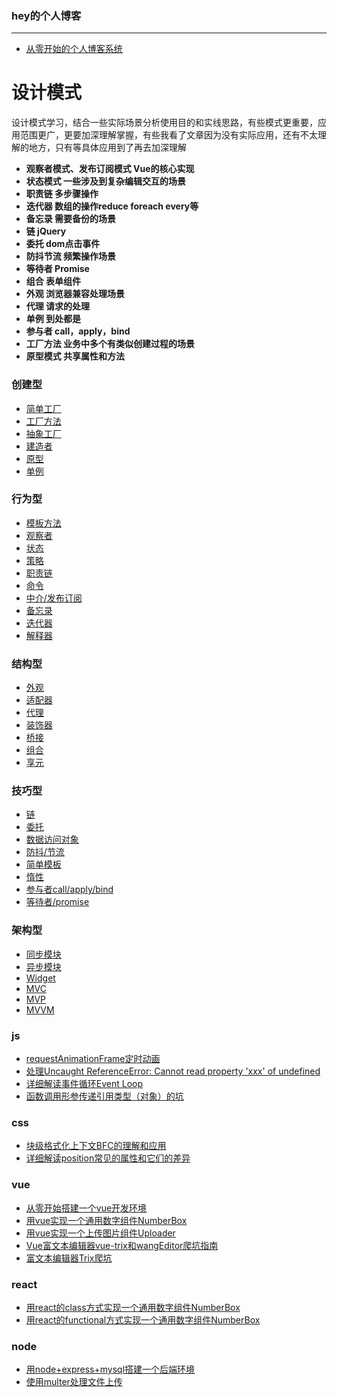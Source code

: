 ### hey的个人博客
***
- [从零开始的个人博客系统](https://github.com/heyach/blog/issues/1)

# 设计模式
设计模式学习，结合一些实际场景分析使用目的和实线思路，有些模式更重要，应用范围更广，更要加深理解掌握，有些我看了文章因为没有实际应用，还有不太理解的地方，只有等具体应用到了再去加深理解

* **观察者模式、发布订阅模式 Vue的核心实现**
* **状态模式 一些涉及到复杂编辑交互的场景**
* **职责链 多步骤操作**
* **迭代器 数组的操作reduce foreach every等**
* **备忘录 需要备份的场景**
* **链 jQuery**
* **委托 dom点击事件**
* **防抖节流 频繁操作场景**
* **等待者 Promise**
* **组合 表单组件**
* **外观 浏览器兼容处理场景**
* **代理 请求的处理**
* **单例 到处都是**
* **参与者 call，apply，bind**
* **工厂方法 业务中多个有类似创建过程的场景**
* **原型模式 共享属性和方法**

### 创建型
* [简单工厂](https://github.com/heyach/DesignPattern/tree/main/SimpleFactory)
* [工厂方法](https://github.com/heyach/DesignPattern/tree/main/Factory)
* [抽象工厂](https://github.com/heyach/DesignPattern/tree/main/AbstractFactory)
* [建造者](https://github.com/heyach/DesignPattern/tree/main/Builder)
* [原型](https://github.com/heyach/DesignPattern/tree/main/Prototype)
* [单例](https://github.com/heyach/DesignPattern/tree/main/Singleton)

### 行为型
* [模板方法](https://github.com/heyach/DesignPattern/tree/main/TemplateMethod)
* [观察者](https://github.com/heyach/DesignPattern/tree/main/Observer)
* [状态](https://github.com/heyach/DesignPattern/tree/main/State)
* [策略](https://github.com/heyach/DesignPattern/tree/main/Strategy)
* [职责链](https://github.com/heyach/DesignPattern/tree/main/ChainOfResponsibility)
* [命令](https://github.com/heyach/DesignPattern/tree/main/Command)
* [中介/发布订阅](https://github.com/heyach/DesignPattern/tree/main/PubSub)
* [备忘录](https://github.com/heyach/DesignPattern/tree/main/Memento)
* [迭代器](https://github.com/heyach/DesignPattern/tree/main/Iterator)
* [解释器](https://github.com/heyach/DesignPattern/tree/main/Interpreter)

### 结构型
* [外观](https://github.com/heyach/DesignPattern/tree/main/Facade)
* [适配器](https://github.com/heyach/DesignPattern/tree/main/Adapter)
* [代理](https://github.com/heyach/DesignPattern/tree/main/Proxy)
* [装饰器](https://github.com/heyach/DesignPattern/tree/main/Decorator)
* [桥接](https://github.com/heyach/DesignPattern/tree/main/Bridge)
* [组合](https://github.com/heyach/DesignPattern/tree/main/Composite)
* [享元](https://github.com/heyach/DesignPattern/tree/main/Flyweight)


### 技巧型
* [链](https://github.com/heyach/DesignPattern/tree/main/Chain)
* [委托](https://github.com/heyach/DesignPattern/tree/main/Entrust)
* [数据访问对象](https://github.com/heyach/DesignPattern/tree/main/DataAccessObject)
* [防抖/节流](https://github.com/heyach/DesignPattern/tree/main/DebounceThrottle)
* [简单模板](https://github.com/heyach/DesignPattern/tree/main/SimpleTemplate)
* [惰性](https://github.com/heyach/DesignPattern/tree/main/Layier)
* [参与者call/apply/bind](https://github.com/heyach/DesignPattern/tree/main/Participator)
* [等待者/promise](https://github.com/heyach/DesignPattern/tree/main/Waiter)

### 架构型
* [同步模块](https://github.com/heyach/DesignPattern/tree/main/SynchronousModuleDefinition)
* [异步模块](https://github.com/heyach/DesignPattern/tree/main/AsynchronousModuleDefinition)
* [Widget](https://github.com/heyach/DesignPattern/tree/main/Widget)
* [MVC](https://github.com/heyach/DesignPattern/tree/main/MVC)
* [MVP](https://github.com/heyach/DesignPattern/tree/main/MVP)
* [MVVM](https://github.com/heyach/DesignPattern/tree/main/MVVM)

### js
- [requestAnimationFrame定时动画](https://github.com/heyach/blog/issues/16)
- [处理Uncaught ReferenceError: Cannot read property 'xxx' of undefined](https://github.com/heyach/blog/issues/5)
- [详细解读事件循环Event Loop](https://github.com/heyach/blog/issues/12)
- [函数调用形参传递引用类型（对象）的坑](https://github.com/heyach/blog/issues/15)

### css
- [块级格式化上下文BFC的理解和应用](https://github.com/heyach/blog/issues/8)
- [详细解读position常见的属性和它们的差异](https://github.com/heyach/blog/issues/11)

### vue
- [从零开始搭建一个vue开发环境](https://github.com/heyach/blog/issues/2)
- [用vue实现一个通用数字组件NumberBox](https://github.com/heyach/blog/issues/3)
- [用vue实现一个上传图片组件Uploader](https://github.com/heyach/blog/issues/4)
- [Vue富文本编辑器vue-trix和wangEditor爬坑指南](https://github.com/heyach/blog/issues/13)
- [富文本编辑器Trix爬坑](https://github.com/heyach/blog/issues/14)

### react
- [用react的class方式实现一个通用数字组件NumberBox](https://github.com/heyach/blog/issues/9)
- [用react的functional方式实现一个通用数字组件NumberBox](https://github.com/heyach/blog/issues/10)

### node
- [用node+express+mysql搭建一个后端环境](https://github.com/heyach/blog/issues/6)
- [使用multer处理文件上传](https://github.com/heyach/blog/issues/7)



